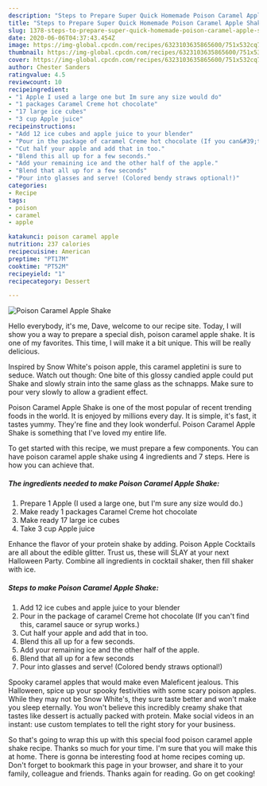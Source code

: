 ```yaml
---
description: "Steps to Prepare Super Quick Homemade Poison Caramel Apple Shake"
title: "Steps to Prepare Super Quick Homemade Poison Caramel Apple Shake"
slug: 1378-steps-to-prepare-super-quick-homemade-poison-caramel-apple-shake
date: 2020-06-06T04:37:43.454Z
image: https://img-global.cpcdn.com/recipes/6323103635865600/751x532cq70/poison-caramel-apple-shake-recipe-main-photo.jpg
thumbnail: https://img-global.cpcdn.com/recipes/6323103635865600/751x532cq70/poison-caramel-apple-shake-recipe-main-photo.jpg
cover: https://img-global.cpcdn.com/recipes/6323103635865600/751x532cq70/poison-caramel-apple-shake-recipe-main-photo.jpg
author: Chester Sanders
ratingvalue: 4.5
reviewcount: 10
recipeingredient:
- "1 Apple I used a large one but Im sure any size would do"
- "1 packages Caramel Creme hot chocolate"
- "17 large ice cubes"
- "3 cup Apple juice"
recipeinstructions:
- "Add 12 ice cubes and apple juice to your blender"
- "Pour in the package of caramel Creme hot chocolate (If you can&#39;t find this, caramel sauce or syrup works.)"
- "Cut half your apple and add that in too."
- "Blend this all up for a few seconds."
- "Add your remaining ice and the other half of the apple."
- "Blend that all up for a few seconds"
- "Pour into glasses and serve! (Colored bendy straws optional!)"
categories:
- Recipe
tags:
- poison
- caramel
- apple

katakunci: poison caramel apple 
nutrition: 237 calories
recipecuisine: American
preptime: "PT17M"
cooktime: "PT52M"
recipeyield: "1"
recipecategory: Dessert

---
```



![Poison Caramel Apple Shake](https://img-global.cpcdn.com/recipes/6323103635865600/751x532cq70/poison-caramel-apple-shake-recipe-main-photo.jpg)

Hello everybody, it's me, Dave, welcome to our recipe site. Today, I will show you a way to prepare a special dish, poison caramel apple shake. It is one of my favorites. This time, I will make it a bit unique. This will be really delicious.

Inspired by Snow White&#39;s poison apple, this caramel appletini is sure to seduce. Watch out though: One bite of this glossy candied apple could put Shake and slowly strain into the same glass as the schnapps. Make sure to pour very slowly to allow a gradient effect.

Poison Caramel Apple Shake is one of the most popular of recent trending foods in the world. It is enjoyed by millions every day. It is simple, it's fast, it tastes yummy. They're fine and they look wonderful. Poison Caramel Apple Shake is something that I've loved my entire life.


To get started with this recipe, we must prepare a few components. You can have poison caramel apple shake using 4 ingredients and 7 steps. Here is how you can achieve that.

<!--inarticleads1-->

##### The ingredients needed to make Poison Caramel Apple Shake:

1. Prepare 1 Apple (I used a large one, but I&#39;m sure any size would do.)
1. Make ready 1 packages Caramel Creme hot chocolate
1. Make ready 17 large ice cubes
1. Take 3 cup Apple juice


Enhance the flavor of your protein shake by adding. Poison Apple Cocktails are all about the edible glitter. Trust us, these will SLAY at your next Halloween Party. Combine all ingredients in cocktail shaker, then fill shaker with ice. 

<!--inarticleads2-->

##### Steps to make Poison Caramel Apple Shake:

1. Add 12 ice cubes and apple juice to your blender
1. Pour in the package of caramel Creme hot chocolate (If you can&#39;t find this, caramel sauce or syrup works.)
1. Cut half your apple and add that in too.
1. Blend this all up for a few seconds.
1. Add your remaining ice and the other half of the apple.
1. Blend that all up for a few seconds
1. Pour into glasses and serve! (Colored bendy straws optional!)


Spooky caramel apples that would make even Maleficent jealous. This Halloween, spice up your spooky festivities with some scary poison apples. While they may not be Snow White&#39;s, they sure taste better and won&#39;t make you sleep eternally. You won&#39;t believe this incredibly creamy shake that tastes like dessert is actually packed with protein. Make social videos in an instant: use custom templates to tell the right story for your business. 

So that's going to wrap this up with this special food poison caramel apple shake recipe. Thanks so much for your time. I'm sure that you will make this at home. There is gonna be interesting food at home recipes coming up. Don't forget to bookmark this page in your browser, and share it to your family, colleague and friends. Thanks again for reading. Go on get cooking!
